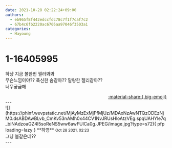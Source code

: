 ```yaml
---
date: 2021-10-28 02:22:24+09:00
authors:
  - eb965f8f442edccfdc78c7f1f7caf7c2
  - 67b4c6fb2220ac6705aa97046f3503a1
categories:
  - Hayoung
---
```


# 1-16405995

<div class="post-container" markdown="1">
<div class="content-container md-sidebar__scrollwrap" markdown="1">

하냥 지금 볼한번 찔러봐봐<br>무슨느낌이야?? 푹신한 솜같아?? 말랑한 젤리같아??<br>너무궁금해

</div>
</div>

<div style="text-align: right;" markdown="1">
<a href="https://weverse.io/fromis9/fanpost/1-16405995" style="text-align: right;">:material-share:{.big-emoji}</a>
</div>
---

<div class="comments-container md-sidebar__scrollwrap" markdown="1">
<div class="comment" markdown="1">
<div class='id-container' markdown="1">
![](https://phinf.wevpstatic.net/MjAyMzExMjFfMjUz/MDAxNzAwNTQzODEzNjM0.dsABDAwBLvb_CmKv53nAMh0x44CV1NvJRUsHloAtzVEg.spqUAHYle7q_biNAdzoaGZ4l5soReNS5ww6awFUlCa0g.JPEG/image.jpg?type=s72){ pfp loading=lazy }
**<span class="artist">하영</span>** <small>Oct 28 2021, 02:23</small><br>
</div>
<div class='comment-body' markdown="1">
그냥 볼같은데??
</div>
</div>
</div>
---
